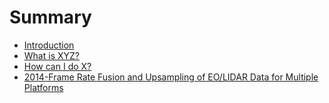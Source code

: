 # Summary

* [Introduction](README.md)
* [What is XYZ?](first-question.md)
* [How can I do X?](second-question.md)
* [2014-Frame Rate Fusion and Upsampling of EO/LIDAR Data for Multiple Platforms](2014-frame-rate-fusion-and-upsampling-of-eolidar-data-for-multiple-platforms.md)


